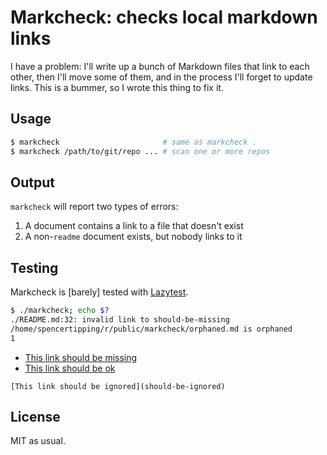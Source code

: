 # Markcheck: checks local markdown links
I have a problem: I'll write up a bunch of Markdown files that link to each
other, then I'll move some of them, and in the process I'll forget to update
links. This is a bummer, so I wrote this thing to fix it.


## Usage
```sh
$ markcheck                       # same as markcheck .
$ markcheck /path/to/git/repo ... # scan one or more repos
```


## Output
`markcheck` will report two types of errors:

1. A document contains a link to a file that doesn't exist
2. A non-`readme` document exists, but nobody links to it


## Testing
Markcheck is [barely] tested with
[Lazytest](https://github.com/spencertipping/lazytest).

```bash
$ ./markcheck; echo $?
./README.md:32: invalid link to should-be-missing
/home/spencertipping/r/public/markcheck/orphaned.md is orphaned
1
```

- [This link should be missing](should-be-missing)
- [This link should be ok](http://should-be-ok)

```
[This link should be ignored](should-be-ignored)
```


## License
MIT as usual.
